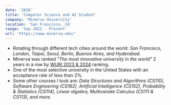 ```yaml
---
date: '2026'
title: 'Computer Science and AI Student'
company: 'Minerva University'
location: 'San Francisco, CA'
range: 'Sep 2022 - Present'
url: 'https://www.minerva.edu/'
---
```


- Rotating through different tech cities around the world: <i>San Francisco, London, Taipei, Seoul, Berlin, Buenos Aires, and Hyderabad</i>.
- Minerva was ranked <i>"The most innovative university in the world"</i> 2 years in a row by <a href="https://www.minerva.edu/announcements/minerva-university-most-innovative-university-wuri-2024/">WURI 2023 & 2024</a> ranking.
- One of the most selective university in the United States with an acceptance rate of less than 2%.
- Some other courses I took are: <i> Data Structures and Algorithms (CS110), Software Engineering (CS162), Artificial Intelligence (CS152), Probability & Statistics (CS114), Linear algebra, Multivariate Calculus (CS111 & CS113), and more.</i>
